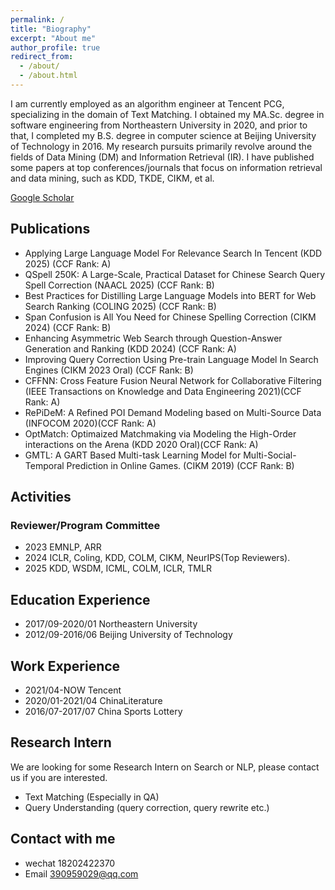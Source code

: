 ```yaml
---
permalink: /
title: "Biography"
excerpt: "About me"
author_profile: true
redirect_from: 
  - /about/
  - /about.html
---
```


I am currently employed as an algorithm engineer at Tencent PCG, specializing in the domain of Text Matching. I obtained my MA.Sc. degree in software engineering from Northeastern University in 2020, and prior to that, I completed my B.S. degree in computer science at Beijing University of Technology in 2016. My research pursuits primarily revolve around the fields of Data Mining (DM) and Information Retrieval (IR). I have published some papers at top conferences/journals that focus on information retrieval and data mining, such as KDD, TKDE, CIKM, et al. 


[Google Scholar](https://scholar.google.com/citations?hl=zh-CN&user=0DRNbaIAAAAJ)


## Publications
- Applying Large Language Model For Relevance Search In Tencent (KDD 2025) (CCF Rank: A)
- QSpell 250K: A Large-Scale, Practical Dataset for Chinese Search Query Spell Correction (NAACL 2025) (CCF Rank: B)
- Best Practices for Distilling Large Language Models into BERT for Web Search Ranking (COLING 2025) (CCF Rank: B)
- Span Confusion is All You Need for Chinese Spelling Correction (CIKM 2024) (CCF Rank: B)
- Enhancing Asymmetric Web Search through Question-Answer Generation and Ranking (KDD 2024) (CCF Rank: A)
- Improving Query Correction Using Pre-train Language Model In Search Engines (CIKM 2023 Oral) (CCF Rank: B)
- CFFNN: Cross Feature Fusion Neural Network for Collaborative Filtering (IEEE Transactions on Knowledge and Data Engineering 2021)(CCF Rank: A)
- RePiDeM: A Refined POI Demand Modeling based on Multi-Source Data (INFOCOM 2020)(CCF Rank: A)
- OptMatch: Optimaized Matchmaking via Modeling the High-Order interactions on the Arena (KDD 2020 Oral)(CCF Rank: A)
- GMTL: A GART Based Multi-task Learning Model for Multi-Social-Temporal Prediction in Online Games. (CIKM 2019) (CCF Rank: B)
## Activities
### Reviewer/Program Committee
- 2023 EMNLP, ARR
- 2024 ICLR, Coling, KDD, COLM, CIKM, NeurIPS(Top Reviewers).
- 2025 KDD, WSDM, ICML, COLM, ICLR, TMLR
## Education Experience
- 2017/09-2020/01  Northeastern University
- 2012/09-2016/06  Beijing University of Technology  
## Work Experience
- 2021/04-NOW      Tencent
- 2020/01-2021/04     ChinaLiterature
- 2016/07-2017/07        China Sports Lottery
## Research Intern
We are looking for some Research Intern on Search or NLP, please contact us if you are interested.
- Text Matching (Especially in QA)
- Query Understanding (query correction, query rewrite etc.)
## Contact with me
- wechat  18202422370
- Email  390959029@qq.com
